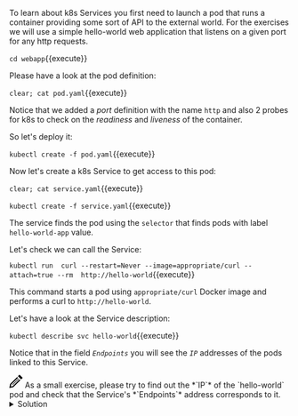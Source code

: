 To learn about k8s Services you first need to launch a pod that runs a container providing some sort of API to the external world.
For the exercises we will use a simple hello-world web application that listens on a given port for any http requests.

`cd webapp`{{execute}}

Please have a look at the pod definition:

`clear; cat pod.yaml`{{execute}}

Notice that we added a *port* definition with the name `http` and also 2 probes for k8s to check on the *readiness* and *liveness* of the container.

So let's deploy it:

`kubectl create -f pod.yaml`{{execute}}

Now let's create a k8s Service to get access to this pod:

`clear; cat service.yaml`{{execute}}

`kubectl create -f service.yaml`{{execute}}

The service finds the pod using the `selector` that finds pods with label `hello-world-app` value.

Let's check we can call the Service:

`kubectl run  curl --restart=Never --image=appropriate/curl --attach=true --rm  http://hello-world`{{execute}}

This command starts a pod using `appropriate/curl` Docker image and performs a curl to `http://hello-world`.

Let's have a look at the Service description:

`kubectl describe svc hello-world`{{execute}}

Notice that in the field *`Endpoints`* you will see the *`IP`* addresses of the pods linked to this Service.

<img src="data:image/svg+xml;base64,PHN2ZyB4bWxucz0iaHR0cDovL3d3dy53My5vcmcvMjAwMC9zdmciIHdpZHRoPSIyNCIgaGVpZ2h0PSIyNCIgdmlld0JveD0iMCAwIDI0IDI0Ij48cGF0aCBkPSJNMTguMzYzIDguNDY0bDEuNDMzIDEuNDMxLTEyLjY3IDEyLjY2OS03LjEyNSAxLjQzNiAxLjQzOS03LjEyNyAxMi42NjUtMTIuNjY4IDEuNDMxIDEuNDMxLTEyLjI1NSAxMi4yMjQtLjcyNiAzLjU4NCAzLjU4NC0uNzIzIDEyLjIyNC0xMi4yNTd6bS0uMDU2LTguNDY0bC0yLjgxNSAyLjgxNyA1LjY5MSA1LjY5MiAyLjgxNy0yLjgyMS01LjY5My01LjY4OHptLTEyLjMxOCAxOC43MThsMTEuMzEzLTExLjMxNi0uNzA1LS43MDctMTEuMzEzIDExLjMxNC43MDUuNzA5eiIvPjwvc3ZnPg==">
As a small exercise, please try to find out the *`IP`* of the `hello-world` pod and check that the Service's *`Endpoints`* address corresponds to it.

<details><summary>Solution</summary>
<p>
Run the following command and check the field IP:

`kubectl get pod hello-world -o jsonpath='{.status.podIP}';echo`{{execute}}


Compare it with the value of the Service's Endpoints field.
</p>
</details>